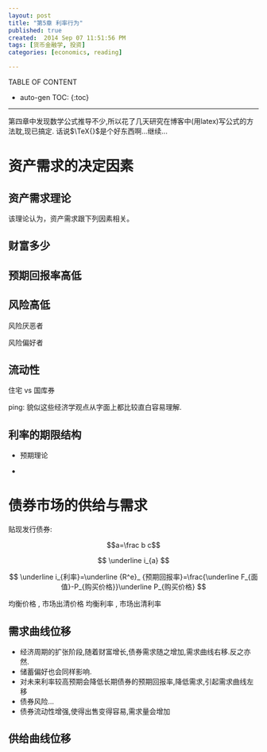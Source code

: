 ```yaml
---
layout: post
title: "第5章 利率行为"
published: true
created:  2014 Sep 07 11:51:56 PM
tags: [货币金融学, 投资]
categories: [economics, reading]

---
```

TABLE OF CONTENT

* auto-gen TOC:
{:toc}

- - -


第四章中发现数学公式推导不少,所以花了几天研究在博客中(用latex)写公式的方法耽,现已搞定.
话说$\TeX{}$是个好东西啊...继续...

# 资产需求的决定因素

## 资产需求理论

该理论认为，资产需求跟下列因素相关。

## 财富多少

## 预期回报率高低

## 风险高低

风险厌恶者

风险偏好者

## 流动性

住宅 vs 国库券

ping: 貌似这些经济学观点从字面上都比较直白容易理解.

## 利率的期限结构
* 预期理论

* 


# 债券市场的供给与需求

贴现发行债券:

$$a=\frac b c$$

$$
\underline i_{a}
$$

$$
\underline i_{利率}=\underline {R^e}_ {预期回报率}=\frac{\underline F_{面值}-P_{购买价格}}\underline P_{购买价格}
$$


均衡价格 , 市场出清价格
均衡利率 , 市场出清利率

## 需求曲线位移

* 经济周期的扩张阶段,随着财富增长,债券需求随之增加,需求曲线右移.反之亦然.
* 储蓄偏好也会同样影响.
* 对未来利率较高预期会降低长期债券的预期回报率,降低需求,引起需求曲线左移
* 债券风险...
* 债券流动性增强,使得出售变得容易,需求量会增加


## 供给曲线位移







